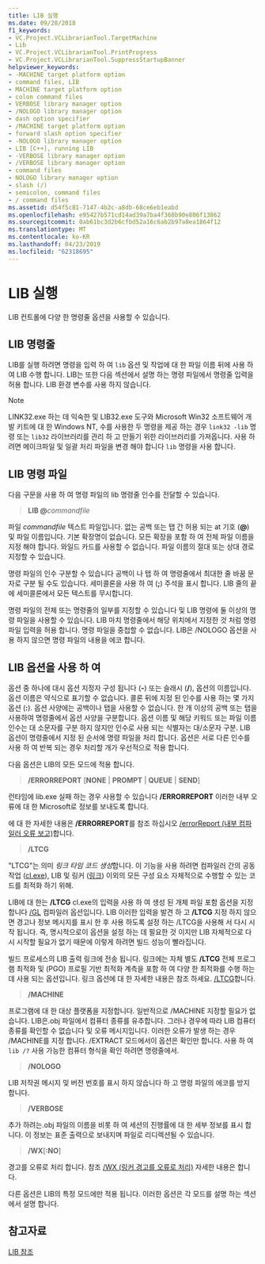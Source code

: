 ```yaml
---
title: LIB 실행
ms.date: 09/28/2018
f1_keywords:
- VC.Project.VCLibrarianTool.TargetMachine
- Lib
- VC.Project.VCLibrarianTool.PrintProgress
- VC.Project.VCLibrarianTool.SuppressStartupBanner
helpviewer_keywords:
- -MACHINE target platform option
- command files, LIB
- MACHINE target platform option
- colon command files
- VERBOSE library manager option
- /NOLOGO library manager option
- dash option specifier
- /MACHINE target platform option
- forward slash option specifier
- -NOLOGO library manager option
- LIB [C++], running LIB
- -VERBOSE library manager option
- /VERBOSE library manager option
- command files
- NOLOGO library manager option
- slash (/)
- semicolon, command files
- / command files
ms.assetid: d54f5c81-7147-4b2c-a8db-68ce6eb1eabd
ms.openlocfilehash: e95427b571cd14ad39a7ba4f368b90e806f13862
ms.sourcegitcommit: 0ab61bc3d2b6cfbd52a16c6ab2b97a8ea1864f12
ms.translationtype: MT
ms.contentlocale: ko-KR
ms.lasthandoff: 04/23/2019
ms.locfileid: "62318695"
---
```

# <a name="running-lib"></a>LIB 실행

LIB 컨트롤에 다양 한 명령줄 옵션을 사용할 수 있습니다.

## <a name="lib-command-line"></a>LIB 명령줄

LIB를 실행 하려면 명령을 입력 하 여 `lib` 옵션 및 작업에 대 한 파일 이름 뒤에 사용 하 여 LIB 수행 합니다. LIB는 또한 다음 섹션에서 설명 하는 명령 파일에서 명령줄 입력을 허용 합니다. LIB 환경 변수를 사용 하지 않습니다.

> [!NOTE]
> LINK32.exe 하는 데 익숙한 및 LIB32.exe 도구와 Microsoft Win32 소프트웨어 개발 키트에 대 한 Windows NT, 수를 사용한 두 명령을 제공 하는 경우 `link32 -lib` 명령 또는 `lib32` 라이브러리를 관리 하 고 만들기 위한 라이브러리를 가져옵니다. 사용 하려면 메이크파일 및 일괄 처리 파일을 변경 해야 합니다 `lib` 명령을 사용 합니다.

## <a name="lib-command-files"></a>LIB 명령 파일

다음 구문을 사용 하 여 명령 파일의 lib 명령줄 인수를 전달할 수 있습니다.

> **LIB \@**<em>commandfile</em>

파일 *commandfile* 텍스트 파일입니다. 없는 공백 또는 탭 간 허용 되는 at 기호 (**\@**) 및 파일 이름입니다. 기본 확장명이 없습니다. 모든 확장을 포함 하 여 전체 파일 이름을 지정 해야 합니다. 와일드 카드를 사용할 수 없습니다. 파일 이름의 절대 또는 상대 경로 지정할 수 있습니다.

명령 파일의 인수 구분할 수 있습니다 공백이 나 탭 하 여 명령줄에서 최대한 줄 바꿈 문자로 구분 될 수도 있습니다. 세미콜론을 사용 하 여 (**;**) 주석을 표시 합니다. LIB 줄의 끝에 세미콜론에서 모든 텍스트를 무시합니다.

명령 파일의 전체 또는 명령줄의 일부를 지정할 수 있습니다 및 LIB 명령에 둘 이상의 명령 파일을 사용할 수 있습니다. LIB 마치 명령줄에서 해당 위치에서 지정한 것 처럼 명령 파일 입력을 허용 합니다. 명령 파일을 중첩할 수 없습니다. LIB은 /NOLOGO 옵션을 사용 하지 않으면 명령 파일의 내용을 에코 합니다.

## <a name="using-lib-options"></a>LIB 옵션을 사용 하 여

옵션 중 하나에 대시 옵션 지정자 구성 됩니다 (**-**) 또는 슬래시 (**/**), 옵션의 이름입니다. 옵션 이름은 약식으로 표기할 수 없습니다. 콜론 뒤에 지정 된 인수를 사용 하는 몇 가지 옵션 (**:**). 옵션 사양에는 공백이나 탭을 사용할 수 없습니다. 한 개 이상의 공백 또는 탭을 사용하여 명령줄에서 옵션 사양을 구분합니다. 옵션 이름 및 해당 키워드 또는 파일 이름 인수는 대 소문자를 구분 하지 않지만 인수로 사용 되는 식별자는 대/소문자 구분. LIB 옵션이 명령줄에서 지정 된 순서에 명령 파일을 처리 합니다. 옵션은 서로 다른 인수를 사용 하 여 반복 되는 경우 처리할 개가 우선적으로 적용 합니다.

다음 옵션은 LIB의 모든 모드에 적용 합니다.

> **/ERRORREPORT** [**NONE** &#124; **PROMPT** &#124; **QUEUE** &#124; **SEND**]

런타임에 lib.exe 실패 하는 경우 사용할 수 있습니다 **/ERRORREPORT** 이러한 내부 오류에 대 한 Microsoft로 정보를 보내도록 합니다.

에 대 한 자세한 내용은 **/ERRORREPORT**를 참조 하십시오 [/errorReport (내부 컴파일러 오류 보고)](errorreport-report-internal-compiler-errors.md)합니다.

> **/LTCG**

"LTCG"는 의미 *링크 타임 코드 생성*합니다. 이 기능을 사용 하려면 컴파일러 간의 공동 작업 ([cl.exe](compiler-options.md)), LIB 및 링커 ([링크](linker-options.md)) 이외의 모든 구성 요소 자체적으로 수행할 수 있는 코드를 최적화 하기 위해.

LIB에 대 한는 **/LTCG** cl.exe의 입력을 사용 하 여 생성 된 개체 파일 포함 옵션을 지정 합니다 [/GL](gl-whole-program-optimization.md) 컴파일러 옵션입니다. LIB 이러한 입력을 발견 하 고 **/LTCG** 지정 하지 않으면 경고나 정보 메시지를 표시 한 후 사용 하도록 설정 하는 /LTCG을 사용해 서 다시 시작 됩니다. 즉, 명시적으로이 옵션을 설정 하는 데 필요한 것 이지만 LIB 자체적으로 다시 시작할 필요가 없기 때문에 이렇게 하려면 빌드 성능이 빨라집니다.

빌드 프로세스의 LIB 출력 링크에 전송 됩니다. 링크에는 자체 별도 **/LTCG** 전체 프로그램 최적화 및 (PGO) 프로필 기반 최적화 계측을 포함 하 여 다양 한 최적화를 수행 하는 데 사용 되는 옵션입니다. 링크 옵션에 대 한 자세한 내용은 참조 하세요. [/LTCG](ltcg-link-time-code-generation.md)합니다.

> **/MACHINE**

프로그램에 대 한 대상 플랫폼을 지정합니다. 일반적으로 /MACHINE 지정할 필요가 없습니다. LIB은.obj 파일에서 컴퓨터 종류를 유추합니다. 그러나 경우에 따라 LIB 컴퓨터 종류를 확인할 수 없습니다 및 오류 메시지입니다. 이러한 오류가 발생 하는 경우 /MACHINE를 지정 합니다. /EXTRACT 모드에서이 옵션은 확인만 합니다. 사용 하 여 `lib /?` 사용 가능한 컴퓨터 형식을 확인 하려면 명령줄에서.

> **/NOLOGO**

LIB 저작권 메시지 및 버전 번호를 표시 하지 않습니다 하 고 명령 파일의 에코를 방지 합니다.

> **/VERBOSE**

추가 하려는.obj 파일의 이름을 비롯 하 여 세션의 진행률에 대 한 세부 정보를 표시 합니다. 이 정보는 표준 출력으로 보내지며 파일로 리디렉션될 수 있습니다.

> **/WX**[**:NO**]

경고를 오류로 처리 합니다. 참조 [/WX (링커 경고를 오류로 처리)](wx-treat-linker-warnings-as-errors.md) 자세한 내용은 합니다.

다른 옵션은 LIB의 특정 모드에만 적용 됩니다. 이러한 옵션은 각 모드를 설명 하는 섹션에서 설명 합니다.

## <a name="see-also"></a>참고자료

[LIB 참조](lib-reference.md)
